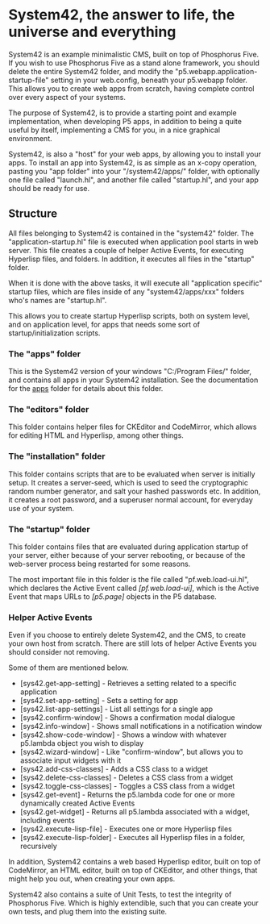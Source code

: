 System42, the answer to life, the universe and everything
========

System42 is an example minimalistic CMS, built on top of 
Phosphorus Five. If you wish to use Phosphorus Five as a stand alone framework, you
should delete the entire System42 folder, and modify the "p5.webapp.application-startup-file"
setting in your web.config, beneath your p5.webapp folder. This allows you to create web
apps from scratch, having complete control over every aspect of your systems.

The purpose of System42, is to provide a starting point and example implementation,
when developing P5 apps, in addition to being a quite useful by itself, implementing a CMS
for you, in a nice graphical environment.

System42, is also a "host" for your web apps, by allowing you to install your apps.
To install an app into System42, is as simple as an x-copy operation, pasting you "app 
folder" into your "/system42/apps/" folder, with optionally one file called "launch.hl",
and another file called "startup.hl", and your app should be ready for use.

## Structure

All files belonging to System42 is contained in the "system42" folder. The 
"application-startup.hl" file is executed when application pool starts in web server.
This file creates a couple of helper Active Events, for executing Hyperlisp files, and
folders. In addition, it executes all files in the "startup" folder.

When it is done with the above tasks, it will execute all "application specific"
startup files, which are files inside of any "system42/apps/xxx" folders who's names
are "startup.hl".

This allows you to create startup Hyperlisp scripts, both on system level, and on
application level, for apps that needs some sort of startup/initialization scripts.

### The "apps" folder

This is the System42 version of your windows "C:/Program Files/" folder, and contains 
all apps in your System42 installation. See the documentation for the [apps](/core/p5.webapp/system42/apps/)
folder for details about this folder.

### The "editors" folder

This folder contains helper files for CKEditor and CodeMirror, which allows for 
editing HTML and Hyperlisp, among other things.

### The "installation" folder

This folder contains scripts that are to be evaluated when server is initially
setup. It creates a server-seed, which is used to seed the cryptographic random
number generator, and salt your hashed passwords etc. In addition, it creates a root
password, and a superuser normal account, for everyday use of your system.

### The "startup" folder

This folder contains files that are evaluated during application startup of your server,
either because of your server rebooting, or because of the web-server process being restarted
for some reasons.

The most important file in this folder is the file called "pf.web.load-ui.hl", which
declares the Active Event called *[pf.web.load-ui]*, which is the Active Event that maps
URLs to *[p5.page]* objects in the P5 database.

### Helper Active Events

Even if you choose to entirely delete System42, and the CMS, to create your own host from
scratch. There are still lots of helper Active Events you should consider not removing.

Some of them are mentioned below.

* [sys42.get-app-setting] - Retrieves a setting related to a specific application
* [sys42.set-app-setting] - Sets a setting for app
* [sys42.list-app-settings] - List all settings for a single app
* [sys42.confirm-window] - Shows a confirmation modal dialogue
* [sys42.info-window] - Shows small notifications in a notification window
* [sys42.show-code-window] - Shows a window with whatever p5.lambda object you wish to display
* [sys42.wizard-window] - Like "confirm-window", but allows you to associate input widgets with it
* [sys42.add-css-classes] - Adds a CSS class to a widget
* [sys42.delete-css-classes] - Deletes a CSS class from a widget
* [sys42.toggle-css-classes] - Toggles a CSS class from a widget
* [sys42.get-event] - Returns the p5.lambda code for one or more dynamically created Active Events
* [sys42.get-widget] - Returns all p5.lambda associated with a widget, including events
* [sys42.execute-lisp-file] - Executes one or more Hyperlisp files
* [sys42.execute-lisp-folder] - Executes all Hyperlisp files in a folder, recursively

In addition, System42 contains a web based Hyperlisp editor, built on top of CodeMirror, an HTML editor,
built on top of CKEditor, and other things, that might help you out, when creating your own apps.

System42 also contains a suite of Unit Tests, to test the integrity of Phosphorus Five. Which is highly
extendible, such that you can create your own tests, and plug them into the existing suite.



